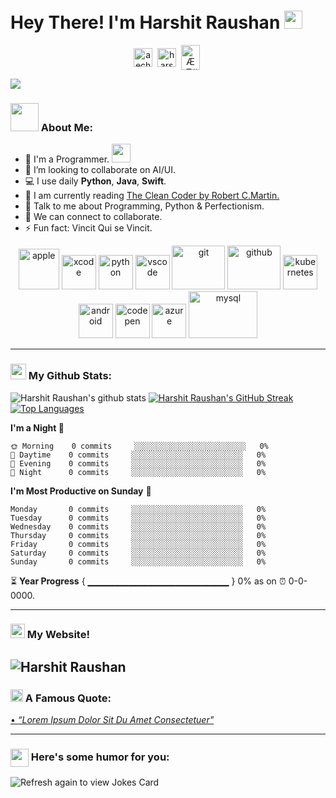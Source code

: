 # Hey There! I'm Harshit Raushan <img src="https://github.com/TheDudeThatCode/TheDudeThatCode/blob/master/Assets/Hi.gif" width="29px">
 <p align="center">
 <a href="https://twitter.com/aechaare" target="blank"><img align="center" src="https://cdn.jsdelivr.net/npm/simple-icons@3.0.1/icons/twitter.svg" alt="aechaare" height="30" width="30" /></a>&nbsp;
 <a href="https://www.linkedin.com/in/harshit-raushan-b407b1213/" target="blank"><img align="center" src="https://cdn.jsdelivr.net/npm/simple-icons@3.0.1/icons/linkedin.svg" alt="harshit-raushan" height="30" width="30" /></a>&nbsp;
 <a href="http://discord.com/users/ÆÆ#7413" target="blank"><img align="center" src="https://cdn.jsdelivr.net/npm/simple-icons@3.0.1/icons/discord.svg" alt="ÆÆ#7413" height="40" width="30" /></a>&nbsp;

 </p>

 ![](https://camo.githubusercontent.com/992babdffd8c74a1502de375fbdf7e4d54773242/68747470733a2f2f6d656469612e67697068792e636f6d2f6d656469612f53576f536b4e36447854737a71494b4571762f67697068792e676966)

 ### <img src="https://github.com/TheDudeThatCode/TheDudeThatCode/blob/master/Assets/Developer.gif" width="45px"> About Me:
 - 🏦 I'm a Programmer.
       <img src="https://media.giphy.com/media/WUlplcMpOCEmTGBtBW/giphy.gif" width="30">
 - 🌱 I’m looking to collaborate on AI/UI.
 - 💻 I use daily **Python**, **Java**, **Swift**.
 - 📖 I am currently reading [The Clean Coder by Robert C.Martin.](https://www.amazon.in/Clean-Coder-Conduct-Professional-Programmers-ebook/dp/B0050JLC9Y)
 - 💬 Talk to me about Programming, Python & Perfectionism.
 - 👯 We can connect to collaborate.
 - ⚡ Fun fact: Vincit Qui se Vincit.

 <p align="center">
       <img src="https://www.vectorlogo.zone/logos/apple/apple-icon.svg" alt="apple" width="65" height="65"/>
       <img src="https://www.vectorlogo.zone/logos/apple_xcode/apple_xcode-icon.svg" alt="xcode" width="55" height="55"/>
       <img src="https://www.vectorlogo.zone/logos/python/python-icon.svg" alt="python" width="55" height="55"/>
       <img src="https://www.vectorlogo.zone/logos/visualstudio_code/visualstudio_code-icon.svg" alt="vscode" width="55" height="55"/>
       <img src="https://www.vectorlogo.zone/logos/git-scm/git-scm-icon.svg" alt="git" width="85" height="70"/>
       <img src="https://www.vectorlogo.zone/logos/github/github-tile.svg" alt="github" width="85" height="70"/> 
       <img src="https://www.vectorlogo.zone/logos/kubernetes/kubernetes-icon.svg" alt="kubernetes" width="55" height="55"/>
       <img src="https://www.vectorlogo.zone/logos/android/android-icon.svg" alt="android" width="55" height="55"/>
       <img src="https://www.vectorlogo.zone/logos/codepen/codepen-tile.svg" alt="codepen" width="55" height="55"/> 
       <img src="https://www.vectorlogo.zone/logos/microsoft_azure/microsoft_azure-icon.svg" alt="azure" width="55" height="55"/> 
       <img src="https://www.vectorlogo.zone/logos/mysql/mysql-ar21.svg" alt="mysql" width="110" height="75"/> 
 </p>

 ---
 ### <img src='https://media1.giphy.com/media/du3J3cXyzhj75IOgvA/giphy.gif?cid=ecf05e47x2g034i9pzwtzzsd3xgg2w9nr94t4tflbbgo3008&rid=giphy.gif' width='25px'> My Github Stats:
 ![Harshit Raushan's github stats](https://github-readme-stats.vercel.app/api?username=HarshitRaushan&show_icons=true&title_color=8a30ff&&icon_color=808080&text_color=ff6464&bg_color=151515&hide=["stars"])
 [![Harshit Raushan's GitHub Streak](http://github-readme-streak-stats.herokuapp.com?user=HarshitRaushan&theme=buefy-dark)](https://git.io/streak-stats)
  [![Top Languages](https://github-readme-stats.vercel.app/api/top-langs/?username=HarshitRaushan&layout=compact&title_color=8a30ff&text_color=ff6464&bg_color=151515)](https://github.com/HarshitRaushan/github-readme-stats)



 <!--START_SECTION:waka-->
 **I'm a Night 🦉** 

 ```text
 🌞 Morning    0 commits     ░░░░░░░░░░░░░░░░░░░░░░░░░   0% 
 🌆 Daytime    0 commits     ░░░░░░░░░░░░░░░░░░░░░░░░░   0% 
 🌃 Evening    0 commits     ░░░░░░░░░░░░░░░░░░░░░░░░░   0% 
 🌙 Night      0 commits     ░░░░░░░░░░░░░░░░░░░░░░░░░   0%

 ```
 **I'm Most Productive on Sunday** 📅 

 ```text
 Monday       0 commits     ░░░░░░░░░░░░░░░░░░░░░░░░░   0% 
 Tuesday      0 commits     ░░░░░░░░░░░░░░░░░░░░░░░░░   0% 
 Wednesday    0 commits     ░░░░░░░░░░░░░░░░░░░░░░░░░   0% 
 Thursday     0 commits     ░░░░░░░░░░░░░░░░░░░░░░░░░   0% 
 Friday       0 commits     ░░░░░░░░░░░░░░░░░░░░░░░░░   0% 
 Saturday     0 commits     ░░░░░░░░░░░░░░░░░░░░░░░░░   0% 
 Sunday       0 commits     ░░░░░░░░░░░░░░░░░░░░░░░░░   0%

 ```



 <!--END_SECTION:waka-->

 ⏳ **Year Progress** { ▁▁▁▁▁▁▁▁▁▁▁▁▁▁▁▁▁▁▁▁▁ } 0% as on ⏰ 0-0-0000.

 ---

 ### <img src = "https://media1.giphy.com/media/JZ40cnfnN11KycrvMF/giphy.gif?cid=ecf05e47a0n3gi1bfqntqmob8g9aid1oyj2wr3ds3mg700bl&rid=giphy.gif" width = 23px> My Website!
![Harshit Raushan](https://github.com/HarshitRaushan/MISCELLANEOUS/blob/main/Untitled.gif?raw=true)
 ---

 ### <img alt="GIF" src="https://github.com/TheDudeThatCode/TheDudeThatCode/blob/master/Assets/hmm.gif" width="20vw" /> A Famous Quote:
 <a href="https://github.com/marketplace/actions/quote-readme">
 <!--STARTS_HERE_QUOTE_README-->
 • <i>“Lorem Ipsum Dolor Sit Du Amet Consectetuer"</i>
 <!--ENDS_HERE_QUOTE_README-->
 </a>

 ---

 ### <img align ='center' src='https://media2.giphy.com/media/UQDSBzfyiBKvgFcSTw/giphy.gif?cid=ecf05e47p3cd513axbek3f56ti3jzizq8hincw20jauyyfyw&rid=giphy.gif' width ='29px'> Here's some humor for you:
 <img src="https://readme-jokes.vercel.app/api" alt="Refresh again to view Jokes Card" />
